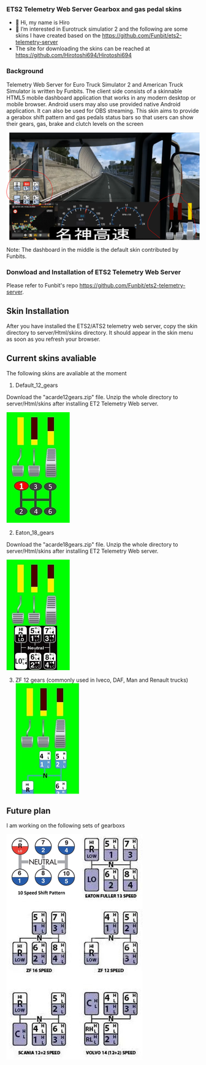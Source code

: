 ### ETS2 Telemetry Web Server Gearbox and gas pedal skins 
- 👋 Hi, my name is Hiro
- 👀 I’m interested in Eurotruck simulatior 2 and the following are some skins I have created based on the https://github.com/Funbit/ets2-telemetry-server
- The site for downloading the skins can be reached at https://github.com/Hirotoshi694/Hirotoshi694

### Background

Telemetry Web Server for Euro Truck Simulator 2 and American Truck Simulator is written by Funbits. The client side consists of a skinnable HTML5 mobile dashboard application that works in any modern desktop or mobile browser. Android users may also use provided native Android application. 
It can also be used for OBS streaming. This skin aims to provide a gerabox shift pattern and gas pedals status bars so that users can show their gears, gas, brake and clutch levels on the screen 


![alt text](https://github.com/Hirotoshi694/Hirotoshi694/blob/main/example.PNG)

Note: The dashboard in the middle is the default skin contributed by Funbits. 


### Donwload and Installation of ETS2 Telemetry Web Server
Please refer to Funbit's repo https://github.com/Funbit/ets2-telemetry-server.

## Skin Installation
After you have installed the ETS2/ATS2 telemetry web server, copy the skin directory to server/Html/skins directory. It should appear in the skin menu as soon as you refresh your browser.

## Current skins avaliable
The following skins are avaliable at the moment

1. Default_12_gears  

Download the "acarde12gears.zip" file. Unzip the whole directory to server/Html/skins after installing ET2 Telemetry Web server.

![alt text](https://github.com/Hirotoshi694/Hirotoshi694/blob/main/Default%2012%20gear1.jpg)


2. Eaton_18_gears

Download the "acarde18gears.zip" file. Unzip the whole directory to server/Html/skins after installing ET2 Telemetry Web server.

![alt text](https://github.com/Hirotoshi694/Hirotoshi694/blob/main/Eaton%2018%20gear1.jpg)

3. ZF 12 gears (commonly used in Iveco, DAF, Man and Renault trucks)
![alt text](https://github.com/Hirotoshi694/Hirotoshi694/blob/main/ZF12a.jpg)


## Future plan
I am working on the following sets of gearboxs

![alt text](https://github.com/Hirotoshi694/Hirotoshi694/blob/main/future%20plan.PNG)
